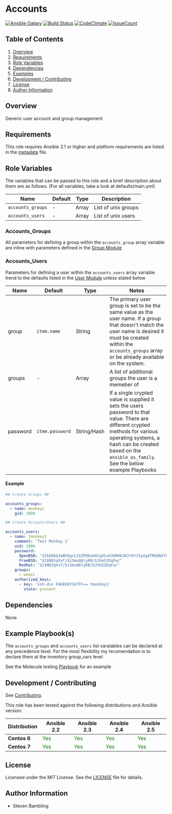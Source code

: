 # Accounts

[![Ansible Galaxy](https://img.shields.io/badge/ansible--galaxy-smbambling.accounts-blue.svg)](https://galaxy.ansible.com/smbambling/accounts/)
[![Build Status](https://travis-ci.org/smbambling/ansible-role-accounts.svg?branch=master)](https://travis-ci.org/smbambling/ansible-role-accounts)
[![CodeClimate](https://codeclimate.com/github/smbambling/ansible-role-accounts/badges/gpa.svg)](https://codeclimate.com/github/smbambling/ansible-role-accounts)
[![IssueCount](https://codeclimate.com/github/smbambling/ansible-role-accounts/badges/issue_count.svg)](https://codeclimate.com/github/smbambling/ansible-role-accounts)

## Table of Contents

1. [Overview](#overview)
1. [Requirements](#requirements)
1. [Role Variables](#role-variables)
1. [Dependencies](#dependencies)
1. [Examples](#example-playbooks)
1. [Development / Contributing](#development--contributing)
1. [License](#license)
1. [Author Information](#author-information)

## Overview

Generic user account and group management

## Requirements

This role requires Ansible 2.1 or higher and platform requirements are
listed in the [metadata](meta/main.yml) file.

## Role Variables

The variables that can be passed to this role and a brief description about
them are as follows. (For all variables, take a look at defaults/main.yml)

| Name              | Default | Type        | Description         |
| ------------------|---------| ------------| --------------------|
| `accounts_groups` | -       | Array       | List of unix groups |
| `accounts_users`  | -       | Array       | List of unix users  |

### Accounts_Groups

All parameters for defining a group within the `accounts_group` array variable
are inline with parameters defined in the
[Group Module](http://docs.ansible.com/ansible/group_module.html)

### Accounts_Users

Parameters for defining a user within the `accounts_users` array variable
trend to the defaults listed in the
[User Module](http://docs.ansible.com/ansible/user_module.html)
unless stated below

| Name              | Default | Type        | Notes         |
| ------------------|---------| ------------| --------------------|
| group             | `item.name` | String  | The primary user group is set to be the same value as the user name. If a group that doesn't match the user name is desired it must be created within the `accounts_groups` array or be already available on the system.          |
| groups            | -           | Array   | A list of additional groups the user is a memeber of |
| password          | `item.password` | String/Hash | If a single crypted value is supplied it sets the users password to that value. There are different crypted methods for various operating systems, a hash can be created based on the `ansible_os_family`.  See the below example Playbooks

#### Example
```yml
## Create Groups ##

accounts_groups:
  - name: monkeys
    gid: 2000

## Create Account/Users ##

accounts_users:
  - name: tmonkey1
    comment: 'Test Monkey 1'
    uid: 1006
    password:
      OpenBSD: "$2b$08$3eBhGgrLIXZP8Ewh8tqXtuh38M463K2rKYJSyUgATRKQNX70b2jyG"
      FreeBSD: "$1$N0JqVxf/$iSmuQ6lyKB/GJUe52DqFw/"
      RedHat: "$1$N0JqVxf/$iSmuQ6lyKB/GJUe52DqFw/"
    groups:
      - wheel
    authorized_keys:
      - key: 'ssh-dss FAKEKEYSUTFF== tmonkey1'
        state: present
```

## Dependencies

None

## Example Playbook(s)

The `accounts_groups` and `accounts_users` list varaiables can be
declared at any precedence level.
For the most flexibility my recomendation is to declare them at the
inventory group\_vars level

See the Molecule testing [Playbook](molecule/default/playbook.yml) for an example

## Development / Contributing

See [Contributing](.github/CONTRIBUTING.md).

This role has been tested against the following distributions and Ansible version:

|Distribution|Ansible 2.2|Ansible 2.3|Ansible 2.4|Ansible 2.5|
|------------|-----------|-----------|-----------|-----------|
|**Centos 6**|<span style="color:green">Yes</span>|<span style="color:green">Yes</span>|<span style="color:green">Yes</span>|<span style="color:green">Yes</span>|
|**Centos 7**|<span style="color:green">Yes</span>|<span style="color:green">Yes</span>|<span style="color:green">Yes</span>|<span style="color:green">Yes</span>|

## License

Licensed under the MIT License. See the [LICENSE](./LICENSE) file for details.

## Author Information

- Steven Bambling
